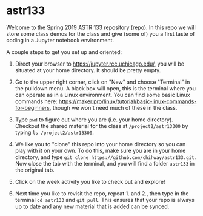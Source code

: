 # astr133

Welcome to the Spring 2019 ASTR 133 repository (repo). In this repo we will store some class demos for the class and give (some of) you a first taste of coding in a Jupyter notebook environment.

A couple steps to get you set up and oriented:

1. Direct your browser to https://jupyter.rcc.uchicago.edu/, you will be situated at your home directory. It should be pretty empty. 

2. Go to the upper right corner, click on "New" and choose "Terminal" in the pulldown menu. A black box will open, this is the terminal where you can operate as in a Linux environment. You can find some basic Linux commands here: https://maker.pro/linux/tutorial/basic-linux-commands-for-beginners, though we won't need much of these in the class.

3. Type `pwd` to figure out where you are (i.e. your home directory). Checkout the shared material for the class at `/project2/astr13300` by typing `ls /project2/astr13300`. 

4. We like you to "clone" this repo into your home directory so you can play with it on your own. To do this, make sure you are in your home directory, and type `git clone https://github.com/chihway/astr133.git`. Now close the tab with the terminal, and you will find a folder `astr133` in the original tab.

5. Click on the week activity you like to check out and explore!

6. Next time you like to revisit the repo, repeat 1. and 2., then type in the terminal `cd astr133` and `git pull`. This ensures that your repo is always up to date and any new material that is added can be synced. 
